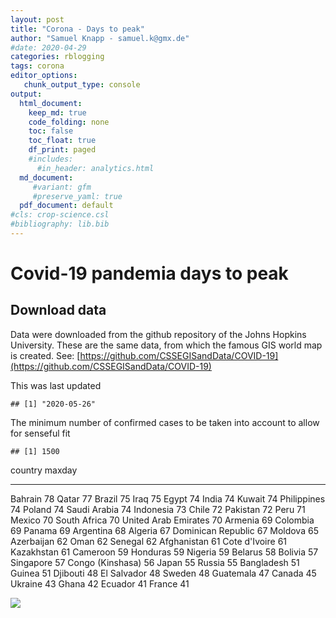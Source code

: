 ```yaml
---
layout: post
title: "Corona - Days to peak"
author: "Samuel Knapp - samuel.k@gmx.de"
#date: 2020-04-29
categories: rblogging
tags: corona
editor_options:
   chunk_output_type: console
output:
  html_document:
    keep_md: true
    code_folding: none
    toc: false
    toc_float: true
    df_print: paged
    #includes:
      #in_header: analytics.html
  md_document:
     #variant: gfm
     #preserve_yaml: true
  pdf_document: default
#cls: crop-science.csl
#bibliography: lib.bib
---
```

  




# Covid-19 pandemia days to peak
## Download data

Data were downloaded from the github repository of the Johns Hopkins University. These are the same data, from which the famous GIS world map is created.
See: [https://github.com/CSSEGISandData/COVID-19](https://github.com/CSSEGISandData/COVID-19)









This was last updated


```
## [1] "2020-05-26"
```











The minimum number of confirmed cases to be taken into account to allow for senseful fit

```
## [1] 1500
```





country                 maxday
---------------------  -------
Bahrain                     78
Qatar                       77
Brazil                      75
Iraq                        75
Egypt                       74
India                       74
Kuwait                      74
Philippines                 74
Poland                      74
Saudi Arabia                74
Indonesia                   73
Chile                       72
Pakistan                    72
Peru                        71
Mexico                      70
South Africa                70
United Arab Emirates        70
Armenia                     69
Colombia                    69
Panama                      69
Argentina                   68
Algeria                     67
Dominican Republic          67
Moldova                     65
Azerbaijan                  62
Oman                        62
Senegal                     62
Afghanistan                 61
Cote d'Ivoire               61
Kazakhstan                  61
Cameroon                    59
Honduras                    59
Nigeria                     59
Belarus                     58
Bolivia                     57
Singapore                   57
Congo (Kinshasa)            56
Japan                       55
Russia                      55
Bangladesh                  51
Guinea                      51
Djibouti                    48
El Salvador                 48
Sweden                      48
Guatemala                   47
Canada                      45
Ukraine                     43
Ghana                       42
Ecuador                     41
France                      41

![](DaysToPeak_files/figure-html/WithPeak-1.png)<!-- -->



